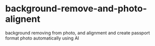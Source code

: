 # background-remove-and-photo-alignent
background removing from photo, and alignment and create passport format photo automatically using AI
